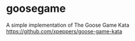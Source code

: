 # goosegame
A simple implementation of The Goose Game Kata https://github.com/xpeppers/goose-game-kata
